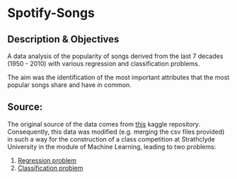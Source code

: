 # Spotify-Songs

## Description & Objectives
A data analysis of the popularity of songs derived from the last 7 decades (1950 - 2010) with various regression and classification problems. 

The aim was the identification of the most important attributes that the most popular songs share and have in common.

## Source:
The original source of the data comes from [this](https://www.kaggle.com/cnic92/spotify-past-decades-songs-50s10s) kaggle repository. Consequently, this data was modified (e.g. merging the csv files provided) in such a way for the construction of a class competition at Strathclyde University in the module of Machine Learning, leading to two problems: 
1) [Regression problem](https://www.kaggle.com/c/cs98x-spotify-regression/overview)
2) [Classification problem](https://www.kaggle.com/c/cs98xspotifyclassification)





